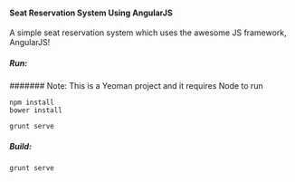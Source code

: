 #### Seat Reservation System Using AngularJS
A simple seat reservation system which uses the awesome JS framework, AngularJS!

##### Run:

####### Note: This is a Yeoman project and it requires Node to run

```
npm install
bower install
```

```
grunt serve
```

##### Build:

```
grunt serve
```
